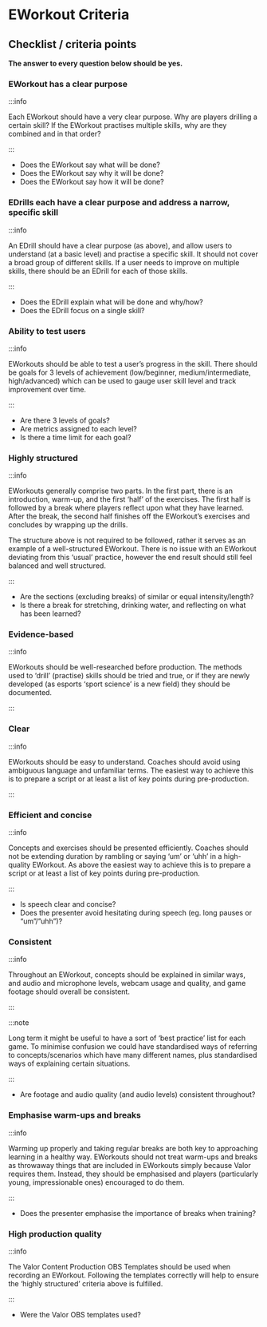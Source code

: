 # EWorkout Criteria

## Checklist / criteria points

**The answer to every question below should be yes.**

### EWorkout has a clear purpose

:::info

Each EWorkout should have a very clear purpose. Why are players drilling a certain skill? If the EWorkout practises multiple skills, why are they combined and in that order?

:::

- Does the EWorkout say what will be done?
- Does the EWorkout say why it will be done?
- Does the EWorkout say how it will be done?

### EDrills each have a clear purpose and address a narrow, specific skill

:::info

An EDrill should have a clear purpose (as above), and allow users to understand (at a basic level) and practise a specific skill. It should not cover a broad group of different skills. If a user needs to improve on multiple skills, there should be an EDrill for each of those skills.

:::

- Does the EDrill explain what will be done and why/how?
- Does the EDrill focus on a single skill?

### Ability to test users

:::info

EWorkouts should be able to test a user’s progress in the skill. There should be goals for 3 levels of achievement (low/beginner, medium/intermediate, high/advanced) which can be used to gauge user skill level and track improvement over time.

:::

- Are there 3 levels of goals?
- Are metrics assigned to each level?
- Is there a time limit for each goal?

### Highly structured

:::info

EWorkouts generally comprise two parts. In the first part, there is an introduction, warm-up, and the first ‘half’ of the exercises. The first half is followed by a break where players reflect upon what they have learned. After the break, the second half finishes off the EWorkout’s exercises and concludes by wrapping up the drills.

The structure above is not required to be followed, rather it serves as an example of a well-structured EWorkout. There is no issue with an EWorkout deviating from this ‘usual’ practice, however the end result should still feel balanced and well structured.

:::

- Are the sections (excluding breaks) of similar or equal intensity/length?
- Is there a break for stretching, drinking water, and reflecting on what has been learned?

### Evidence-based

:::info

EWorkouts should be well-researched before production. The methods used to ‘drill’ (practise) skills should be tried and true, or if they are newly developed (as esports ‘sport science’ is a new field) they should be documented.

:::

### Clear

:::info

EWorkouts should be easy to understand. Coaches should avoid using ambiguous language and unfamiliar terms. The easiest way to achieve this is to prepare a script or at least a list of key points during pre-production.

:::

### Efficient and concise

:::info

Concepts and exercises should be presented efficiently. Coaches should not be extending duration by rambling or saying ‘um’ or ‘uhh’ in a high-quality EWorkout. As above the easiest way to achieve this is to prepare a script or at least a list of key points during pre-production.

:::

- Is speech clear and concise?
- Does the presenter avoid hesitating during speech (eg. long pauses or “um”/”uhh”)?

### Consistent

:::info

Throughout an EWorkout, concepts should be explained in similar ways, and audio and microphone levels, webcam usage and quality, and game footage should overall be consistent.

:::

:::note

Long term it might be useful to have a sort of ‘best practice’ list for each game. To minimise confusion we could have standardised ways of referring to concepts/scenarios which have many different names, plus standardised ways of explaining certain situations.

:::

- Are footage and audio quality (and audio levels) consistent throughout?

### Emphasise warm-ups and breaks

:::info

Warming up properly and taking regular breaks are both key to approaching learning in a healthy way. EWorkouts should not treat warm-ups and breaks as throwaway things that are included in EWorkouts simply because Valor requires them. Instead, they should be emphasised and players (particularly young, impressionable ones) encouraged to do them.

:::

- Does the presenter emphasise the importance of breaks when training?

### High production quality

:::info

The Valor Content Production OBS Templates should be used when recording an EWorkout. Following the templates correctly will help to ensure the ‘highly structured’ criteria above is fulfilled.

:::

- Were the Valor OBS templates used?
